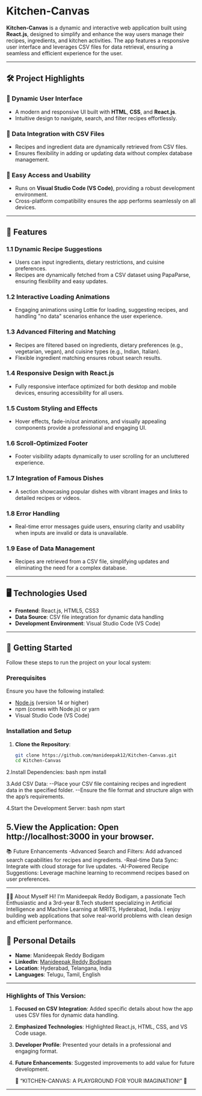 # Kitchen-Canvas

**Kitchen-Canvas** is a dynamic and interactive web application built using **React.js**, designed to simplify and enhance the way users manage their recipes, ingredients, and kitchen activities. The app features a responsive user interface and leverages CSV files for data retrieval, ensuring a seamless and efficient experience for the user.

---

## 🛠️ Project Highlights

### 🔹 Dynamic User Interface
- A modern and responsive UI built with **HTML**, **CSS**, and **React.js**.
- Intuitive design to navigate, search, and filter recipes effortlessly.

### 🔹 Data Integration with CSV Files
- Recipes and ingredient data are dynamically retrieved from CSV files.
- Ensures flexibility in adding or updating data without complex database management.

### 🔹 Easy Access and Usability
- Runs on **Visual Studio Code (VS Code)**, providing a robust development environment.
- Cross-platform compatibility ensures the app performs seamlessly on all devices.

---

## 🌟 Features

### 1.1 Dynamic Recipe Suggestions
- Users can input ingredients, dietary restrictions, and cuisine preferences.
- Recipes are dynamically fetched from a CSV dataset using PapaParse, ensuring flexibility and easy updates.

### 1.2 Interactive Loading Animations
- Engaging animations using Lottie for loading, suggesting recipes, and handling "no data" scenarios enhance the user experience.

### 1.3 Advanced Filtering and Matching
- Recipes are filtered based on ingredients, dietary preferences (e.g., vegetarian, vegan), and cuisine types (e.g., Indian, Italian).
- Flexible ingredient matching ensures robust search results.

### 1.4 Responsive Design with React.js
- Fully responsive interface optimized for both desktop and mobile devices, ensuring accessibility for all users.

### 1.5 Custom Styling and Effects
- Hover effects, fade-in/out animations, and visually appealing components provide a professional and engaging UI.

### 1.6 Scroll-Optimized Footer
- Footer visibility adapts dynamically to user scrolling for an uncluttered experience.

### 1.7 Integration of Famous Dishes
- A section showcasing popular dishes with vibrant images and links to detailed recipes or videos.

### 1.8 Error Handling
- Real-time error messages guide users, ensuring clarity and usability when inputs are invalid or data is unavailable.

### 1.9 Ease of Data Management
- Recipes are retrieved from a CSV file, simplifying updates and eliminating the need for a complex database.
---

## 🖥️ Technologies Used

- **Frontend**: React.js, HTML5, CSS3
- **Data Source**: CSV file integration for dynamic data handling
- **Development Environment**: Visual Studio Code (VS Code)


---

## 🚀 Getting Started

Follow these steps to run the project on your local system:

### Prerequisites

Ensure you have the following installed:
- [Node.js](https://nodejs.org/) (version 14 or higher)
- npm (comes with Node.js) or yarn
- Visual Studio Code (VS Code)

### Installation and Setup

1. **Clone the Repository**:
   ```bash
   git clone https://github.com/manideepak12/Kitchen-Canvas.git
   cd Kitchen-Canvas
2.Install Dependencies:
bash
npm install

3.Add CSV Data:
--Place your CSV file containing recipes and ingredient data in the specified folder.
--Ensure the file format and structure align with the app’s requirements.

4.Start the Development Server:
bash
npm start

5.View the Application: Open http://localhost:3000 in your browser.
---


📚 Future Enhancements
-Advanced Search and Filters: Add advanced search capabilities for recipes and ingredients.
-Real-time Data Sync: Integrate with cloud storage for live updates.
-AI-Powered Recipe Suggestions: Leverage machine learning to recommend recipes based on user preferences.


---

👨‍💻 About Myself
Hi! I’m Manideepak Reddy Bodigam, a passionate Tech Enthusiastic and a 3rd-year B.Tech student specializing in Artificial Intelligence and Machine Learning at MRITS, Hyderabad, India. I enjoy building web applications that solve real-world problems with clean design and efficient performance.

## 📇 Personal Details
- **Name**: Manideepak Reddy Bodigam
- **LinkedIn**: [Manideepak Reddy Bodigam](https://www.linkedin.com/in/manideepak-reddy-bodigam-/)
- **Location**: Hyderabad, Telangana, India
- **Languages**: Telugu, Tamil, English

---

### Highlights of This Version:
1. **Focused on CSV Integration**: Added specific details about how the app uses CSV files for dynamic data handling.
2. **Emphasized Technologies**: Highlighted React.js, HTML, CSS, and VS Code usage.
3. **Developer Profile**: Presented your details in a professional and engaging format.
4. **Future Enhancements**: Suggested improvements to add value for future development.


     🌟 “KITCHEN-CANVAS: A PLAYGROUND FOR YOUR IMAGINATION!” 🌟
---


